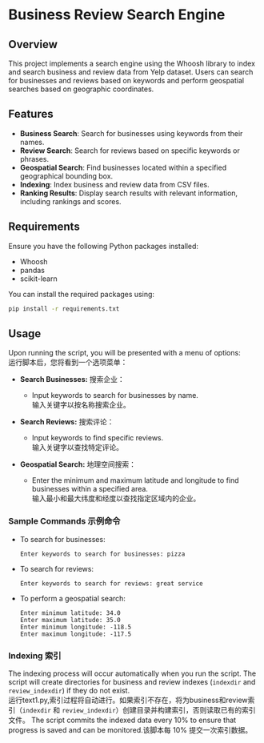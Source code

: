 # Business Review Search Engine

## Overview

This project implements a search engine using the Whoosh library to index and search business and review data from Yelp dataset. Users can search for businesses and reviews based on keywords and perform geospatial searches based on geographic coordinates.

## Features

- **Business Search**: Search for businesses using keywords from their names.
- **Review Search**: Search for reviews based on specific keywords or phrases.
- **Geospatial Search**: Find businesses located within a specified geographical bounding box.
- **Indexing**: Index business and review data from CSV files.
- **Ranking Results**: Display search results with relevant information, including rankings and scores.

## Requirements

Ensure you have the following Python packages installed:

- Whoosh
- pandas
- scikit-learn

You can install the required packages using:

```bash
pip install -r requirements.txt
```
## Usage

Upon running the script, you will be presented with a menu of options:  
运行脚本后，您将看到一个选项菜单：

- **Search Businesses:** 搜索企业：
  - Input keywords to search for businesses by name.  
    输入关键字以按名称搜索企业。

- **Search Reviews:** 搜索评论：
  - Input keywords to find specific reviews.  
    输入关键字以查找特定评论。

- **Geospatial Search:** 地理空间搜索：
  - Enter the minimum and maximum latitude and longitude to find businesses within a specified area.  
    输入最小和最大纬度和经度以查找指定区域内的企业。

### Sample Commands 示例命令

- To search for businesses: 
  ```plaintext
  Enter keywords to search for businesses: pizza
- To search for reviews: 
  ```plaintext
  Enter keywords to search for reviews: great service
- To perform a geospatial search:
  ```plaintext
  Enter minimum latitude: 34.0
  Enter maximum latitude: 35.0
  Enter minimum longitude: -118.5
  Enter maximum longitude: -117.5

### Indexing 索引

The indexing process will occur automatically when you run the script. The script will create directories for business and review indexes (`indexdir` and `review_indexdir`) if they do not exist.  
运行text1.py,索引过程将自动进行。如果索引不存在，将为business和review索引（`indexdir` 和 `review_indexdir`）创建目录并构建索引，否则读取已有的索引文件。
The script commits the indexed data every 10% to ensure that progress is saved and can be monitored.该脚本每 10% 提交一次索引数据。

